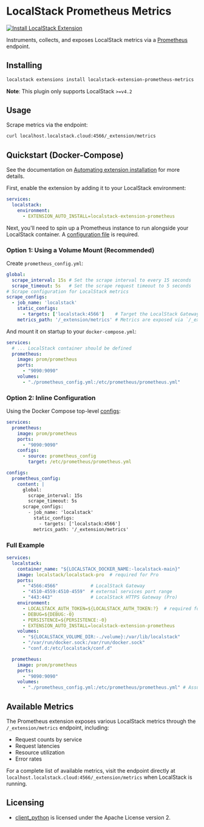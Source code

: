 # LocalStack Prometheus Metrics
[![Install LocalStack Extension](https://localstack.cloud/gh/extension-badge.svg)](https://app.localstack.cloud/extensions/remote?url=git+https://github.com/localstack/localstack-extensions/#egg=localstack-extension-prometheus-metrics&subdirectory=prometheus)

Instruments, collects, and exposes LocalStack metrics via a [Prometheus](https://prometheus.io/) endpoint.

## Installing

```bash
localstack extensions install localstack-extension-prometheus-metrics
```

**Note**: This plugin only supports LocalStack `>=v4.2`

## Usage

Scrape metrics via the endpoint:
```bash
curl localhost.localstack.cloud:4566/_extension/metrics
```

## Quickstart (Docker-Compose)

See the documentation on [Automating extension installation](https://docs.localstack.cloud/user-guide/extensions/managing-extensions/#automating-extensions-installation) for more details.

First, enable the extension by adding it to your LocalStack environment:

```yaml
services:
  localstack:
    environment:
      - EXTENSION_AUTO_INSTALL=localstack-extension-prometheus
```

Next, you'll need to spin up a Prometheus instance to run alongside your LocalStack container. A [configuration file](https://prometheus.io/docs/prometheus/latest/configuration/configuration/#configuration-file) is required.

### Option 1: Using a Volume Mount (Recommended)

Create `prometheus_config.yml`:
```yaml
global:
  scrape_interval: 15s # Set the scrape interval to every 15 seconds
  scrape_timeout: 5s   # Set the scrape request timeout to 5 seconds
# Scrape configuration for LocalStack metrics
scrape_configs:
  - job_name: 'localstack'
    static_configs:
      - targets: ['localstack:4566']    # Target the LocalStack Gateway
    metrics_path: '/_extension/metrics' # Metrics are exposed via `/_extension/metrics` endpoint
```

And mount it on startup to your `docker-compose.yml`:
```yaml
services:
  # ... LocalStack container should be defined
  prometheus:
    image: prom/prometheus
    ports:
      - "9090:9090"
    volumes:
      - "./prometheus_config.yml:/etc/prometheus/prometheus.yml"
```

### Option 2: Inline Configuration

Using the Docker Compose top-level [configs](https://docs.docker.com/reference/compose-file/configs/):
```yaml
services:
  prometheus:
    image: prom/prometheus
    ports:
      - "9090:9090"
    configs:
      - source: prometheus_config
        target: /etc/prometheus/prometheus.yml

configs:
  prometheus_config:
    content: |
      global:
        scrape_interval: 15s
        scrape_timeout: 5s
      scrape_configs:
        - job_name: 'localstack'
          static_configs:
            - targets: ['localstack:4566']
          metrics_path: '/_extension/metrics'
```

### Full Example

```yaml
services:
  localstack:
    container_name: "${LOCALSTACK_DOCKER_NAME:-localstack-main}"
    image: localstack/localstack-pro  # required for Pro
    ports:
      - "4566:4566"            # LocalStack Gateway
      - "4510-4559:4510-4559"  # external services port range
      - "443:443"              # LocalStack HTTPS Gateway (Pro)
    environment:
      - LOCALSTACK_AUTH_TOKEN=${LOCALSTACK_AUTH_TOKEN:?}  # required for Pro
      - DEBUG=${DEBUG:-0}
      - PERSISTENCE=${PERSISTENCE:-0}
      - EXTENSION_AUTO_INSTALL=localstack-extension-prometheus
    volumes:
      - "${LOCALSTACK_VOLUME_DIR:-./volume}:/var/lib/localstack"
      - "/var/run/docker.sock:/var/run/docker.sock"
      - "conf.d:/etc/localstack/conf.d"

  prometheus:
    image: prom/prometheus
    ports:
      - "9090:9090"
    volumes:
      - "./prometheus_config.yml:/etc/prometheus/prometheus.yml" # Assumes prometheus_config.yml exists in your CWD
```

## Available Metrics

The Prometheus extension exposes various LocalStack metrics through the `/_extension/metrics` endpoint, including:
- Request counts by service
- Request latencies
- Resource utilization
- Error rates

For a complete list of available metrics, visit the endpoint directly at `localhost.localstack.cloud:4566/_extension/metrics` when LocalStack is running.

## Licensing

* [client_python](https://github.com/prometheus/client_python) is licensed under the Apache License version 2.